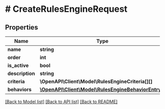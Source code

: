 # # CreateRulesEngineRequest

## Properties

Name | Type | Description | Notes
------------ | ------------- | ------------- | -------------
**name** | **string** |  |
**order** | **int** |  | [optional]
**is_active** | **bool** |  | [optional]
**description** | **string** |  | [optional]
**criteria** | **\OpenAPI\Client\Model\RulesEngineCriteria[][]** |  |
**behaviors** | [**\OpenAPI\Client\Model\RulesEngineBehaviorEntry[]**](RulesEngineBehaviorEntry.md) |  |

[[Back to Model list]](../../README.md#models) [[Back to API list]](../../README.md#endpoints) [[Back to README]](../../README.md)

